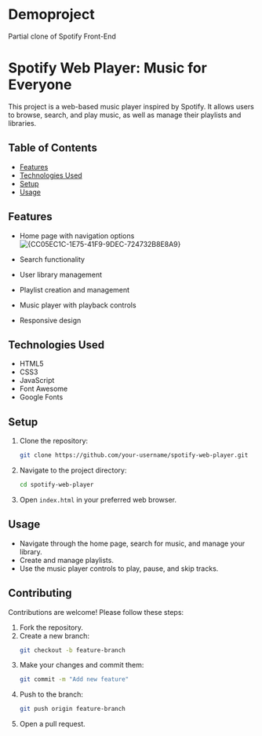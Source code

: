 # Demoproject
Partial clone of Spotify Front-End

# Spotify Web Player: Music for Everyone

This project is a web-based music player inspired by Spotify. It allows users to browse, search, and play music, as well as manage their playlists and libraries.

## Table of Contents

- [Features](#features)
- [Technologies Used](#technologies-used)
- [Setup](#setup)
- [Usage](#usage)

## Features

- Home page with navigation options
  ![{CC05EC1C-1E75-41F9-9DEC-724732B8E8A9}](https://github.com/user-attachments/assets/e172082d-be96-4240-a67d-9fb997cde6ff)

- Search functionality
- User library management
- Playlist creation and management
- Music player with playback controls
- Responsive design

## Technologies Used

- HTML5
- CSS3
- JavaScript
- Font Awesome
- Google Fonts

## Setup

1. Clone the repository:
   ```bash
   git clone https://github.com/your-username/spotify-web-player.git
   ```
2. Navigate to the project directory:
   ```bash
   cd spotify-web-player
   ```
3. Open `index.html` in your preferred web browser.

## Usage

- Navigate through the home page, search for music, and manage your library.
- Create and manage playlists.
- Use the music player controls to play, pause, and skip tracks.

## Contributing

Contributions are welcome! Please follow these steps:

1. Fork the repository.
2. Create a new branch:
   ```bash
   git checkout -b feature-branch
   ```
3. Make your changes and commit them:
   ```bash
   git commit -m "Add new feature"
   ```
4. Push to the branch:
   ```bash
   git push origin feature-branch
   ```
5. Open a pull request.
